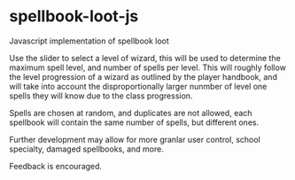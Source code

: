 # spellbook-loot-js
Javascript implementation of spellbook loot

Use the slider to select a level of wizard, this will be used to determine the maximum spell level, and number of spells per level.
This will roughly follow the level progression of a wizard as outlined by the player handbook, and will take into account the disproportionally
larger nunmber of level one spells they will know due to the class progression.

Spells are chosen at random, and duplicates are not allowed, each spellbook will contain the same number of spells, but different ones.

Further development may allow for more granlar user control, school specialty, damaged spellbooks, and more. 

Feedback is encouraged.
